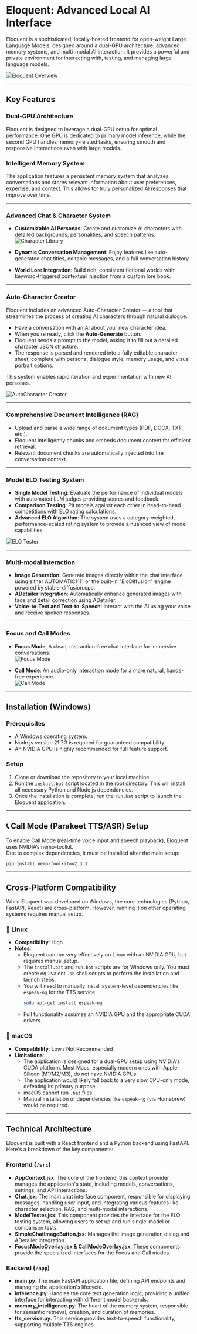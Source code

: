 # Eloquent: Advanced Local AI Interface

Eloquent is a sophisticated, locally-hosted frontend for open-weight Large Language Models, designed around a dual-GPU architecture, advanced memory systems, and multi-modal AI interaction. It provides a powerful and private environment for interacting with, testing, and managing large language models.

![Eloquent Overview](https://github.com/boneylizard/Eloquent/blob/main/assets/chat.jpg)

---

## Key Features

### Dual-GPU Architecture
Eloquent is designed to leverage a dual-GPU setup for optimal performance. One GPU is dedicated to primary model inference, while the second GPU handles memory-related tasks, ensuring smooth and responsive interactions even with large models.

### Intelligent Memory System
The application features a persistent memory system that analyzes conversations and stores relevant information about user preferences, expertise, and context. This allows for truly personalized AI responses that improve over time.

---

### Advanced Chat & Character System

- **Customizable AI Personas**: Create and customize AI characters with detailed backgrounds, personalities, and speech patterns.  
  ![Character Library](https://github.com/boneylizard/Eloquent/blob/main/assets/characters.jpg)

- **Dynamic Conversation Management**: Enjoy features like auto-generated chat titles, editable messages, and a full conversation history.

- **World Lore Integration**: Build rich, consistent fictional worlds with keyword-triggered contextual injection from a custom lore book.

---

### Auto-Character Creator

Eloquent includes an advanced Auto-Character Creator — a tool that streamlines the process of creating AI characters through natural dialogue.

- Have a conversation with an AI about your new character idea.
- When you're ready, click the **Auto-Generate** button.
- Eloquent sends a prompt to the model, asking it to fill out a detailed character JSON structure.
- The response is parsed and rendered into a fully editable character sheet, complete with persona, dialogue style, memory usage, and visual portrait options.

This system enables rapid iteration and experimentation with new AI personas.

![AutoCharacter Creator](https://github.com/boneylizard/Eloquent/blob/main/assets/autocharacter%20creator.jpg)

---

### Comprehensive Document Intelligence (RAG)

- Upload and parse a wide range of document types (PDF, DOCX, TXT, etc.).
- Eloquent intelligently chunks and embeds document content for efficient retrieval.
- Relevant document chunks are automatically injected into the conversation context.

---

### Model ELO Testing System

- **Single Model Testing**: Evaluate the performance of individual models with automated LLM judges providing scores and feedback.
- **Comparison Testing**: Pit models against each other in head-to-head competitions with ELO rating calculations.
- **Advanced ELO Algorithm**: The system uses a category-weighted, performance-scaled rating system to provide a nuanced view of model capabilities.

![ELO Tester](https://github.com/boneylizard/Eloquent/blob/main/assets/elo%20tester.jpg)

---

### Multi-modal Interaction

- **Image Generation**: Generate images directly within the chat interface using either AUTOMATIC1111 or the built-in "EloDiffusion" engine powered by stable-diffusion.cpp.
- **ADetailer Integration**: Automatically enhance generated images with face and detail correction using ADetailer.
- **Voice-to-Text and Text-to-Speech**: Interact with the AI using your voice and receive spoken responses.

---

### Focus and Call Modes

- **Focus Mode**: A clean, distraction-free chat interface for immersive conversations.  
  ![Focus Mode](https://github.com/boneylizard/Eloquent/blob/main/assets/focus.jpg)

- **Call Mode**: An audio-only interaction mode for a more natural, hands-free experience.  
  ![Call Mode](https://github.com/boneylizard/Eloquent/blob/main/assets/call.jpg)

---

## Installation (Windows)

### Prerequisites

- A Windows operating system.
- Node.js version 21.7.3 is required for guaranteed compatibility.
- An NVIDIA GPU is highly recommended for full feature support.

### Setup

1. Clone or download the repository to your local machine.
2. Run the `install.bat` script located in the root directory. This will install all necessary Python and Node.js dependencies.
3. Once the installation is complete, run the `run.bat` script to launch the Eloquent application.

---

## 📞 Call Mode (Parakeet TTS/ASR) Setup

To enable Call Mode (real-time voice input and speech playback), Eloquent uses NVIDIA’s nemo-toolkit.  
Due to complex dependencies, it must be installed after the main setup:

```bash
pip install nemo-toolkit==2.3.1
```

---

## Cross-Platform Compatibility

While Eloquent was developed on Windows, the core technologies (Python, FastAPI, React) are cross-platform. However, running it on other operating systems requires manual setup.

### 🐧 Linux

- **Compatibility**: High  
- **Notes**:
  - Eloquent can run very effectively on Linux with an NVIDIA GPU, but requires manual setup.
  - The `install.bat` and `run.bat` scripts are for Windows only. You must create equivalent `.sh` shell scripts to perform the installation and launch steps.
  - You will need to manually install system-level dependencies like `espeak-ng` for the TTS service:
    ```bash
    sudo apt-get install espeak-ng
    ```
  - Full functionality assumes an NVIDIA GPU and the appropriate CUDA drivers.

### 🍎 macOS

- **Compatibility**: Low / Not Recommended  
- **Limitations**:
  - The application is designed for a dual-GPU setup using NVIDIA's CUDA platform. Most Macs, especially modern ones with Apple Silicon (M1/M2/M3), do not have NVIDIA GPUs.
  - The application would likely fall back to a very slow CPU-only mode, defeating its primary purpose.
  - macOS cannot run `.bat` files.
  - Manual installation of dependencies like `espeak-ng` (via Homebrew) would be required.

---

## Technical Architecture

Eloquent is built with a React frontend and a Python backend using FastAPI. Here's a breakdown of the key components:

### Frontend (`/src`)

- **AppContext.jsx**: The core of the frontend, this context provider manages the application's state, including models, conversations, settings, and API interactions.
- **Chat.jsx**: The main chat interface component, responsible for displaying messages, handling user input, and integrating various features like character selection, RAG, and multi-modal interactions.
- **ModelTester.jsx**: This component provides the interface for the ELO testing system, allowing users to set up and run single-model or comparison tests.
- **SimpleChatImageButton.jsx**: Manages the image generation dialog and ADetailer integration.
- **FocusModeOverlay.jsx & CallModeOverlay.jsx**: These components provide the specialized interfaces for the Focus and Call modes.

### Backend (`/app`)

- **main.py**: The main FastAPI application file, defining API endpoints and managing the application's lifecycle.
- **inference.py**: Handles the core text generation logic, providing a unified interface for interacting with different model backends.
- **memory_intelligence.py**: The heart of the memory system, responsible for semantic retrieval, creation, and curation of memories.
- **tts_service.py**: This service provides text-to-speech functionality, supporting multiple TTS engines.
